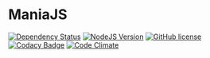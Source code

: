 # ManiaJS

[![Dependency Status](https://www.versioneye.com/user/projects/56ba4c972a29ed002d2af5af/badge.svg?style=flat)](https://www.versioneye.com/user/projects/56ba4c972a29ed002d2af5af)
[![NodeJS Version](https://img.shields.io/badge/NodeJS-5.0%2B-80bd01.svg)]()
[![GitHub license](https://img.shields.io/badge/license-ISC-blue.svg)](https://raw.githubusercontent.com/ManiaJS/ManiaJS/master/LICENSE)
[![Codacy Badge](https://api.codacy.com/project/badge/grade/895aead1328043e799ce0e82d3274948)](https://www.codacy.com/app/tomvalk/Mania-JS)
[![Code Climate](https://codeclimate.com/github/ManiaJS/ManiaJS/badges/gpa.svg)](https://codeclimate.com/github/ManiaJS/ManiaJS)
